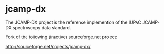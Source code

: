 jcamp-dx
========

The JCAMP-DX project is the reference implemention of the IUPAC JCAMP-DX
spectroscopy data standard.

Fork of the following (inactive) sourceforge.net project:

http://sourceforge.net/projects/jcamp-dx/

